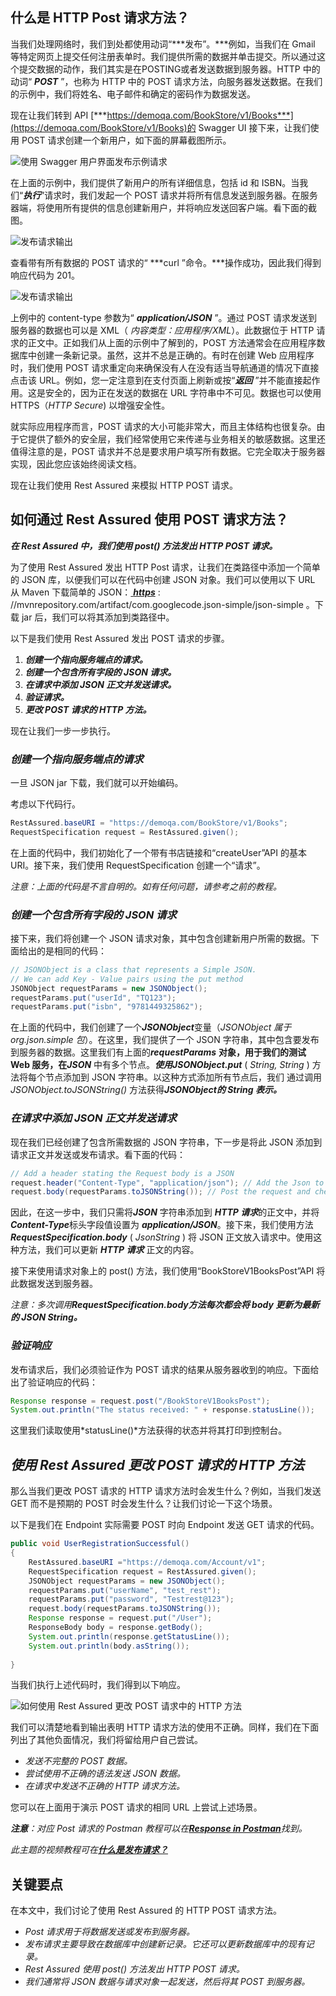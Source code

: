 ## 什么是 HTTP Post 请求方法？

当我们处理网络时，我们到处都使用动词“***发布”。***例如，当我们在 Gmail
等特定网页上提交任何注册表单时。我们提供所需的数据并单击提交。所以通过这个提交数据的动作，我们其实是在POSTING或者发送数据到服务器。HTTP
中的动词“ ***POST*** ”，也称为 HTTP 中的 POST 请求方法，向服务器发送数据。在我们的示例中，我们将姓名、电子邮件和确定的密码作为数据发送。

现在让我们转到 API [***https://demoqa.com/BookStore/v1/Books***](https://demoqa.com/BookStore/v1/Books)的 Swagger UI
接下来，让我们使用 POST 请求创建一个新用户，如下面的屏幕截图所示。

![使用 Swagger 用户界面发布示例请求](https://toolsqa.com/gallery/Rest%20Assured/1.POST%20Example%20Request%20using%20Swagger%20user%20interface.png)

在上面的示例中，我们提供了新用户的所有详细信息，包括 id 和 ISBN。当我们“***执行***”请求时，我们发起一个 POST
请求并将所有信息发送到服务器。在服务器端，将使用所有提供的信息创建新用户，并将响应发送回客户端。看下面的截图。

![发布请求输出](https://toolsqa.com/gallery/Rest%20Assured/2.Post%20request%20output.png)

查看带有所有数据的 POST 请求的“ ***curl ”命令。***操作成功，因此我们得到响应代码为 201。

![发布请求输出](https://toolsqa.com/gallery/Rest%20Assured/3.Post%20request%20output.png)

上例中的 content-type 参数为“ ***application/JSON*** ”。通过 POST 请求发送到服务器的数据也可以是 XML（
*内容类型：应用程序/XML*）。此数据位于 HTTP 请求的正文中。正如我们从上面的示例中了解到的，POST
方法通常会在应用程序数据库中创建一条新记录。虽然，这并不总是正确的。有时在创建 Web 应用程序时，我们使用 POST
请求重定向来确保没有人在没有适当导航通道的情况下直接点击该 URL。例如，您一定注意到在支付页面上刷新或按“***返回***
”并不能直接起作用。这是安全的，因为正在发送的数据在 URL 字符串中不可见。数据也可以使用 HTTPS（*HTTP Secure*) 以增强安全性。

就实际应用程序而言，POST 请求的大小可能非常大，而且主体结构也很复杂。由于它提供了额外的安全层，我们经常使用它来传递与业务相关的敏感数据。这里还值得注意的是，POST
请求并不总是要求用户填写所有数据。它完全取决于服务器实现，因此您应该始终阅读文档。

现在让我们使用 Rest Assured 来模拟 HTTP POST 请求。

## 如何通过 Rest Assured 使用 POST 请求方法？

***在 Rest Assured 中，我们使用 post() 方法发出 HTTP POST 请求。***

为了使用 Rest Assured 发出 HTTP Post 请求，让我们在类路径中添加一个简单的 JSON 库，以便我们可以在代码中创建 JSON
对象。我们可以使用以下 URL 从 Maven 下载简单的 JSON：[
***https***](https://mvnrepository.com/artifact/com.googlecode.json-simple/json-simple) :
//mvnrepository.com/artifact/com.googlecode.json-simple/json-simple 。下载 jar 后，我们可以将其添加到类路径中。

以下是我们使用 Rest Assured 发出 POST 请求的步骤。

1. ***创建一个指向服务端点的请求。***
2. ***创建一个包含所有字段的 JSON 请求。***
3. ***在请求中添加 JSON 正文并发送请求。***
4. ***验证请求。***
5. ***更改 POST 请求的 HTTP 方法。***

现在让我们一步一步执行。

### ***创建一个指向服务端点的请求***

一旦 JSON jar 下载，我们就可以开始编码。

考虑以下代码行。

```java
RestAssured.baseURI = "https://demoqa.com/BookStore/v1/Books"; 
RequestSpecification request = RestAssured.given();
```

在上面的代码中，我们初始化了一个带有书店链接和“createUser”API 的基本 URI。接下来，我们使用 RequestSpecification 创建一个“请求”。

*注意：上面的代码是不言自明的。如有任何问题，请参考之前的教程。*

### ***创建一个包含所有字段的 JSON 请求***

接下来，我们将创建一个 JSON 请求对象，其中包含创建新用户所需的数据。下面给出的是相同的代码：

```java
// JSONObject is a class that represents a Simple JSON. 
// We can add Key - Value pairs using the put method 
JSONObject requestParams = new JSONObject(); 
requestParams.put("userId", "TQ123"); 
requestParams.put("isbn", "9781449325862"); 
```

在上面的代码中，我们创建了一个***JSONObject***变量（*JSONObject 属于 org.json.simple 包*）。在这里，我们提供了一个 JSON
字符串，其中包含要发布到服务器的数据。这里我们有上面的***requestParams*** **对象，用于我们的测试 Web 服务，在*****JSON***
中有多个节点。***使用JSONObject.put*** ( *String, String* ) 方法将每个节点添加到 JSON 字符串。以这种方式添加所有节点后，我们
通过调用 *JSONObject.toJSONString()* 方法获得***JSONObject的 String 表示。***

### ***在请求中添加 JSON 正文并发送请求***

现在我们已经创建了包含所需数据的 JSON 字符串，下一步是将此 JSON 添加到请求正文并发送或发布请求。看下面的代码：

```java
// Add a header stating the Request body is a JSON 
request.header("Content-Type", "application/json"); // Add the Json to the body of the request 
request.body(requestParams.toJSONString()); // Post the request and check the response
```

因此，在这一步中，我们只需将***JSON*** 字符串添加到 ***HTTP 请求***的正文中，并将***Content-Type***标头字段值设置为
***application/JSON***。接下来，我们使用方法***RequestSpecification.body*** ( *JsonString* ) 将 JSON 正文放入请求中。使用这种方法，我们可以更新
***HTTP 请求*** 正文的内容。

接下来使用请求对象上的 post() 方法，我们使用“BookStoreV1BooksPost”API 将此数据发送到服务器。

*注意：多次调用**RequestSpecification.body方法每次都会将 body 更新为最新的 JSON String。***

### ***验证响应***

发布请求后，我们必须验证作为 POST 请求的结果从服务器收到的响应。下面给出了验证响应的代码：

```java
Response response = request.post("/BookStoreV1BooksPost"); 
System.out.println("The status received: " + response.statusLine());
```

这里我们读取使用*statusLine()*方法获得的状态并将其打印到控制台。

## ***使用 Rest Assured 更改 POST 请求的 HTTP 方法***

那么当我们更改 POST 请求的 HTTP 请求方法时会发生什么？例如，当我们发送 GET 而不是预期的 POST 时会发生什么？让我们讨论一下这个场景。

以下是我们在 Endpoint 实际需要 POST 时向 Endpoint 发送 GET 请求的代码。

```java
public void UserRegistrationSuccessful() 
{ 
    RestAssured.baseURI ="https://demoqa.com/Account/v1"; 
    RequestSpecification request = RestAssured.given(); 
    JSONObject requestParams = new JSONObject();
    requestParams.put("userName", "test_rest");
    requestParams.put("password", "Testrest@123"); 
    request.body(requestParams.toJSONString());
    Response response = request.put("/User"); 
    ResponseBody body = response.getBody();
    System.out.println(response.getStatusLine());
    System.out.println(body.asString());
     
}
```

当我们执行上述代码时，我们得到以下响应。

![如何使用 Rest Assured 更改 POST 请求中的 HTTP 方法](https://toolsqa.com/gallery/Rest%20Assured/4.How%20to%20change%20a%20HTTP%20method%20in%20POST%20request%20using%20Rest%20Assured.png)

我们可以清楚地看到输出表明 HTTP 请求方法的使用不正确。同样，我们在下面列出了其他负面情况，我们将留给用户自己尝试。

- *发送不完整的 POST 数据。*
- *尝试使用不正确的语法发送 JSON 数据。*
- *在请求中发送不正确的 HTTP 请求方法。*

您可以在上面用于演示 POST 请求的相同 URL 上尝试上述场景。

***注意**：对应 Post 请求的 Postman
教程可以在[**Response in Postman**](https://www.toolsqa.com/postman/response-in-postman/)找到。*

*此主题的视频教程可在[**什么是发布请求？**](https://www.youtube.com/watch?v=YHWngWsmcWg)*

## 关键要点

在本文中，我们讨论了使用 Rest Assured 的 HTTP POST 请求方法。

- *Post 请求用于将数据发送或发布到服务器。*
- *发布请求主要导致在数据库中创建新记录。它还可以更新数据库中的现有记录。*
- *Rest Assured 使用 post() 方法发出 HTTP POST 请求。*
- *我们通常将 JSON 数据与请求对象一起发送，然后将其 POST 到服务器。*